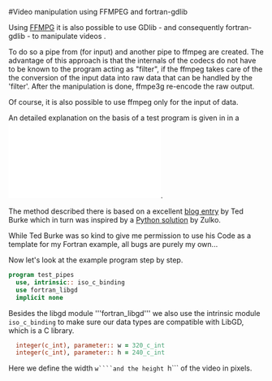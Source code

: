 #Video manipulation using FFMPEG and fortran-gdlib

Using [FFMPG](https://www.ffmpeg.org/) it is also possible to use GDlib - and
consequently fortran-gdlib - to manipulate videos .

To do so a pipe from (for input) and another pipe to ffmpeg are created.
The advantage of this approach is that the internals of the codecs do not 
have to be known to the program acting as "filter", if the ffmpeg takes care of the the
conversion of the input data into raw data that can be handled
by the 'filter'. After the manipulation is done, ffmpe3g re-encode the raw output.

Of course, it is also possible to use ffmpeg only for the input of data.

An detailed explanation on the basis of a test program is given in in a 
![here](Video.md).

The method described there is based on a 
excellent [blog entry](https://batchloaf.wordpress.com/2017/02/12/a-simple-way-to-read-and-write-audio-and-video-files-in-c-using-ffmpeg-part-2-video/) 
by Ted Burke which in turn was inspired by
a [Python solution](http://zulko.github.io/blog/2013/09/27/read-and-write-video-frames-in-python-using-ffmpeg/) by Zulko.

While Ted Burke was so kind to give me permission to use his Code as a template for my Fortran example,
all bugs are purely my own...

Now let's look at the example program step by step.

```fortran
program test_pipes
  use, intrinsic:: iso_c_binding
  use fortran_libgd
  implicit none
```

Besides the libgd module '''fortran_libgd''' we also use the intrinsic module
```iso_c_binding``` to make sure our data types are compatible with LibGD, which is
a C library.

```fortran
  integer(c_int), parameter:: w = 320_c_int
  integer(c_int), parameter:: h = 240_c_int
```
Here we define the width ```w````and the height ```h``` of the video in pixels.

